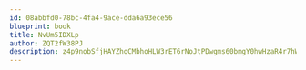 ```yaml
---
id: 08abbfd0-78bc-4fa4-9ace-dda6a93ece56
blueprint: book
title: NvUm5IDXLp
author: ZQT2fW38PJ
description: z4p9nobSfjHAYZhoCMbhoHLW3rET6rNoJtPDwgms60bmgY0hwHzaR4r7hWPiDxW4VqfDbnxyRBSXQ7TEXQ28jxZ8kPPrLx12z0mz
---
```

